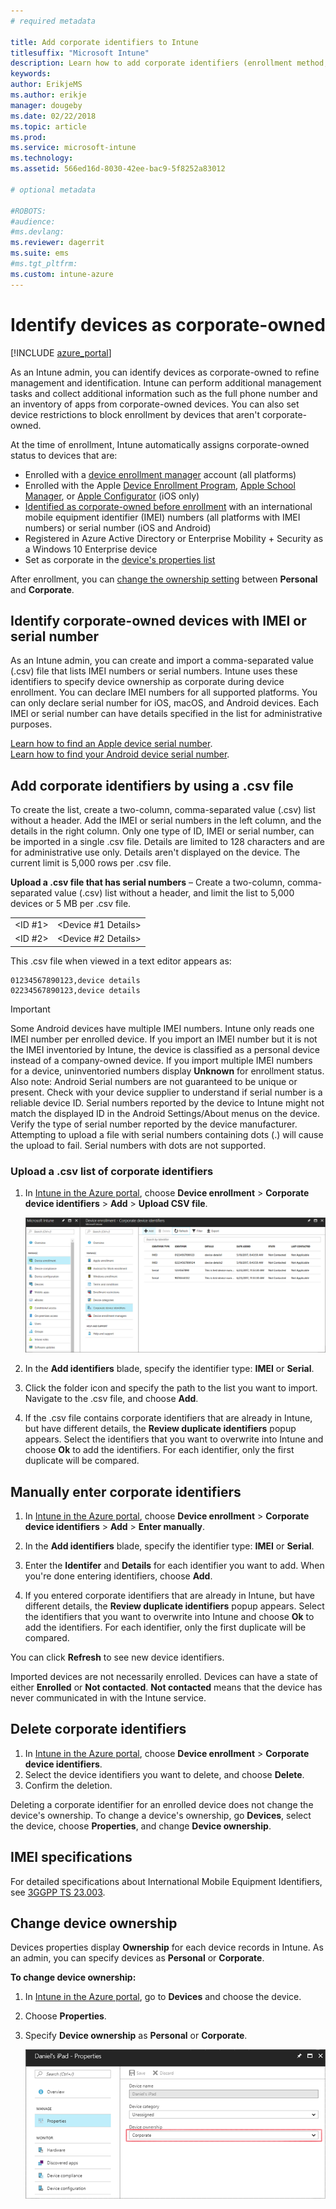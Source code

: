 ```yaml
---
# required metadata

title: Add corporate identifiers to Intune
titlesuffix: "Microsoft Intune"
description: Learn how to add corporate identifiers (enrollment method, IMEI and serial numbers) to Microsoft Intune.
keywords:
author: ErikjeMS
ms.author: erikje
manager: dougeby
ms.date: 02/22/2018
ms.topic: article
ms.prod:
ms.service: microsoft-intune
ms.technology:
ms.assetid: 566ed16d-8030-42ee-bac9-5f8252a83012

# optional metadata

#ROBOTS:
#audience:
#ms.devlang:
ms.reviewer: dagerrit
ms.suite: ems
#ms.tgt_pltfrm:
ms.custom: intune-azure
---
```


# Identify devices as corporate-owned

[!INCLUDE [azure_portal](./includes/azure_portal.md)]

As an Intune admin, you can identify devices as corporate-owned to refine management and identification. Intune can perform additional management tasks and collect additional information such as the full phone number and an inventory of apps from corporate-owned devices. You can also set device restrictions to block enrollment by devices that aren't corporate-owned.

At the time of enrollment, Intune automatically assigns corporate-owned status to devices that are:

- Enrolled with a [device enrollment manager](device-enrollment-manager-enroll.md) account (all platforms)
- Enrolled with the Apple [Device Enrollment Program](device-enrollment-program-enroll-ios.md), [Apple School Manager](apple-school-manager-set-up-ios.md), or [Apple Configurator](apple-configurator-enroll-ios.md) (iOS only)
- [Identified as corporate-owned before enrollment](#identify-corporate-owned-devices-with-imei-or-serial-number) with an international mobile equipment identifier (IMEI) numbers (all platforms with IMEI numbers) or serial number (iOS and Android)
- Registered in Azure Active Directory or Enterprise Mobility + Security as a Windows 10 Enterprise device
- Set as corporate in the [device's properties list](#change-device-ownership)

After enrollment, you can [change the ownership setting](#change-device-ownership) between **Personal** and **Corporate**.

## Identify corporate-owned devices with IMEI or serial number

As an Intune admin, you can create and import a comma-separated value (.csv) file that lists IMEI numbers or serial numbers. Intune uses these identifiers to specify device ownership as corporate during device enrollment. You can declare IMEI numbers for all supported platforms. You can only declare serial number for iOS, macOS, and Android devices. Each IMEI or serial number can have details specified in the list for administrative purposes.

<!-- When you upload serial numbers for company-owned iOS devices, they must be paired with a corporate enrollment profile. Devices must then be enrolled using either Apple’s device enrollment program (DEP) or Apple Configurator to have them appear as company-owned. -->

[Learn how to find an Apple device serial number](https://support.apple.com/HT204308).<br>
[Learn how to find your Android device serial number](https://support.google.com/store/answer/3333000).

## Add corporate identifiers by using a .csv file
To create the list, create a two-column, comma-separated value (.csv) list without a header. Add the IMEI or serial numbers in the left column, and the details in the right column. Only one type of ID, IMEI or serial number, can be imported in a single .csv file. Details are limited to 128 characters and are for administrative use only. Details aren't displayed on the device. The current limit is 5,000 rows per .csv file.

**Upload a .csv file that has serial numbers** – Create a two-column, comma-separated value (.csv) list without a header, and limit the list to 5,000 devices or 5 MB per .csv file.

|||
|-|-|
|&lt;ID #1&gt;|&lt;Device #1 Details&gt;|
|&lt;ID #2&gt;|&lt;Device #2 Details&gt;|

This .csv file when viewed in a text editor appears as:

```
01234567890123,device details
02234567890123,device details
```

> [!IMPORTANT]
> Some Android devices have multiple IMEI numbers. Intune only reads one IMEI number per enrolled device. If you import an IMEI number but it is not the IMEI inventoried by Intune, the device is classified as a personal device instead of a company-owned device. If you import multiple IMEI numbers for a device, uninventoried numbers display **Unknown** for enrollment status.<br>
>Also note:
>Android Serial numbers are not guaranteed to be unique or present. Check with your device supplier to understand if serial number is a reliable device ID.
>Serial numbers reported by the device to Intune might not match the displayed ID in the Android Settings/About menus on the device. Verify the type of serial number reported by the device manufacturer.
>Attempting to upload a file with serial numbers containing dots (.) will cause the upload to fail. Serial numbers with dots are not supported.

### Upload a .csv list of corporate identifiers

1. In [Intune in the Azure portal](https://portal.azure.com), choose **Device enrollment** > **Corporate device identifiers** > **Add** > **Upload CSV file**.

   ![Corporate device identifier workspace with the Add button highlighted](./media/add-corp-id.png)

2. In the **Add identifiers** blade, specify the identifier type: **IMEI** or **Serial**.

3. Click the folder icon and specify the path to the list you want to import. Navigate to the .csv file, and choose **Add**. 

4. If the .csv file contains corporate identifiers that are already in Intune, but have different details, the **Review duplicate identifiers** popup appears. Select the identifiers that you want to overwrite into Intune and choose **Ok** to add the identifiers. For each identifier, only the first duplicate will be compared.

## Manually enter corporate identifiers

1. In [Intune in the Azure portal](https://portal.azure.com), choose **Device enrollment** > **Corporate device identifiers** > **Add** > **Enter manually**.

2. In the **Add identifiers** blade, specify the identifier type: **IMEI** or **Serial**.

3. Enter the **Identifer** and **Details** for each identifier you want to add. When you're done entering identifiers, choose **Add**.

5. If you entered corporate identifiers that are already in Intune, but have different details, the **Review duplicate identifiers** popup appears. Select the identifiers that you want to overwrite into Intune and choose **Ok** to add the identifiers. For each identifier, only the first duplicate will be compared.

You can click **Refresh** to see new device identifiers.

Imported devices are not necessarily enrolled. Devices can have a state of either **Enrolled** or **Not contacted**. **Not contacted** means that the device has never communicated in with the Intune service.

## Delete corporate identifiers

1. In [Intune in the Azure portal](https://portal.azure.com), choose **Device enrollment** > **Corporate device identifiers**.
2. Select the device identifiers you want to delete, and choose **Delete**.
3. Confirm the deletion.

Deleting a corporate identifier for an enrolled device does not change the device's ownership. To change a device's ownership, go **Devices**, select the device, choose **Properties**, and change **Device ownership**.

## IMEI specifications
For detailed specifications about International Mobile Equipment Identifiers, see [3GGPP TS 23.003](https://portal.3gpp.org/desktopmodules/Specifications/SpecificationDetails.aspx?specificationId=729).

## Change device ownership

Devices properties display **Ownership** for each device records in Intune. As an admin, you can specify devices as **Personal** or **Corporate**.

**To change device ownership:**
1. In [Intune in the Azure portal](https://portal.azure.com), go to **Devices** and choose the device.
2. Choose **Properties**.
3. Specify **Device ownership** as **Personal** or **Corporate**.

   ![Device properties showing Device category and Device ownership options](./media/device-properties.png)
